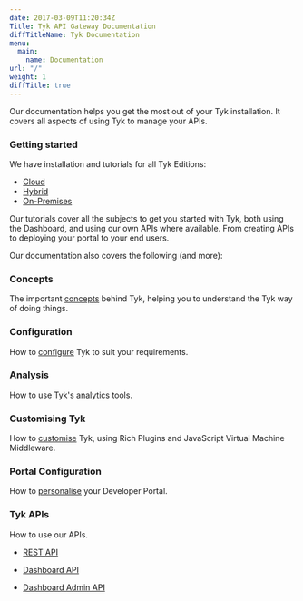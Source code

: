 ```yaml
---
date: 2017-03-09T11:20:34Z
Title: Tyk API Gateway Documentation
diffTitleName: Tyk Documentation
menu:
  main:
    name: Documentation
url: "/"
weight: 1
diffTitle: true
---
```


Our documentation helps you get the most out of your Tyk installation. It covers all aspects of using Tyk to manage your APIs.

### Getting started

We have installation and tutorials for all Tyk Editions:

* [Cloud][1]
* [Hybrid][2]
* [On-Premises][3]

Our tutorials cover all the subjects to get you started with Tyk, both using the Dashboard, and using our own APIs where available. From creating APIs to deploying your portal to your end users.

Our documentation also covers the following (and more):

### Concepts

The important [concepts][4] behind Tyk, helping you to understand the Tyk way of doing things. 

### Configuration

How to [configure][5] Tyk to suit your requirements.

### Analysis

How to use Tyk's [analytics][6] tools.

### Customising Tyk

How to [customise][7] Tyk, using Rich Plugins and JavaScript Virtual Machine Middleware.

### Portal Configuration

How to [personalise][8] your Developer Portal.

### Tyk APIs

How to use our APIs.

* [REST API][9]
* [Dashboard API][10]
* [Dashboard Admin API][11]


  [1]: /docs/get-started/with-tyk-cloud/
  [2]: /docs/get-started/with-tyk-hybrid/
  [3]: /docs/get-started/with-tyk-on-premise/
  [4]: /docs/concepts/
  [5]: /docs/configure/
  [6]: /docs/analyse/
  [7]: /docs/publish/customise/
  [8]: /docs/publish/customise/ 
  [9]: /docs/tyk-rest-api/
  [10]: /docs/tyk-dashboard-api/
  [11]: /docs/dashboard-admin-api/